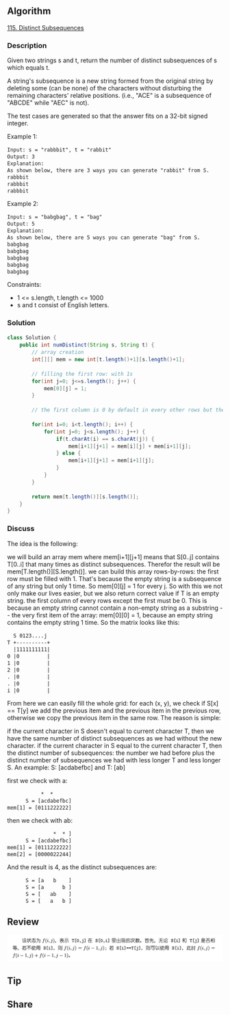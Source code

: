 ## Algorithm

[115. Distinct Subsequences](https://leetcode.com/problems/distinct-subsequences/)

### Description

Given two strings s and t, return the number of distinct subsequences of s which equals t.

A string's subsequence is a new string formed from the original string by deleting some (can be none) of the characters without disturbing the remaining characters' relative positions. (i.e., "ACE" is a subsequence of "ABCDE" while "AEC" is not).

The test cases are generated so that the answer fits on a 32-bit signed integer.

Example 1:

```
Input: s = "rabbbit", t = "rabbit"
Output: 3
Explanation:
As shown below, there are 3 ways you can generate "rabbit" from S.
rabbbit
rabbbit
rabbbit
```

Example 2:

```
Input: s = "babgbag", t = "bag"
Output: 5
Explanation:
As shown below, there are 5 ways you can generate "bag" from S.
babgbag
babgbag
babgbag
babgbag
babgbag
```

Constraints:

- 1 <= s.length, t.length <= 1000
- s and t consist of English letters.

### Solution

```java
class Solution {
    public int numDistinct(String s, String t) {
        // array creation
        int[][] mem = new int[t.length()+1][s.length()+1];

        // filling the first row: with 1s
        for(int j=0; j<=s.length(); j++) {
            mem[0][j] = 1;
        }

        // the first column is 0 by default in every other rows but the first, which we need.

        for(int i=0; i<t.length(); i++) {
            for(int j=0; j<s.length(); j++) {
                if(t.charAt(i) == s.charAt(j)) {
                    mem[i+1][j+1] = mem[i][j] + mem[i+1][j];
                } else {
                    mem[i+1][j+1] = mem[i+1][j];
                }
            }
        }

        return mem[t.length()][s.length()];
    }
}
```

### Discuss

The idea is the following:

we will build an array mem where mem[i+1][j+1] means that S[0..j] contains T[0..i] that many times as distinct subsequences. Therefor the result will be mem[T.length()][S.length()].
we can build this array rows-by-rows:
the first row must be filled with 1. That's because the empty string is a subsequence of any string but only 1 time. So mem[0][j] = 1 for every j. So with this we not only make our lives easier, but we also return correct value if T is an empty string.
the first column of every rows except the first must be 0. This is because an empty string cannot contain a non-empty string as a substring -- the very first item of the array: mem[0][0] = 1, because an empty string contains the empty string 1 time.
So the matrix looks like this:

```
  S 0123....j
T +----------+
  |1111111111|
0 |0         |
1 |0         |
2 |0         |
. |0         |
. |0         |
i |0         |
```

From here we can easily fill the whole grid: for each (x, y), we check if S[x] == T[y] we add the previous item and the previous item in the previous row, otherwise we copy the previous item in the same row. The reason is simple:

if the current character in S doesn't equal to current character T, then we have the same number of distinct subsequences as we had without the new character.
if the current character in S equal to the current character T, then the distinct number of subsequences: the number we had before plus the distinct number of subsequences we had with less longer T and less longer S.
An example:
S: [acdabefbc] and T: [ab]

first we check with a:

```
           *  *
      S = [acdabefbc]
mem[1] = [0111222222]
```

then we check with ab:

```
               *  * ]
      S = [acdabefbc]
mem[1] = [0111222222]
mem[2] = [0000022244]
```

And the result is 4, as the distinct subsequences are:

```
      S = [a   b    ]
      S = [a      b ]
      S = [   ab    ]
      S = [   a   b ]
```

## Review

![](assets/20220312-bc86b829.png)

## Tip


## Share
